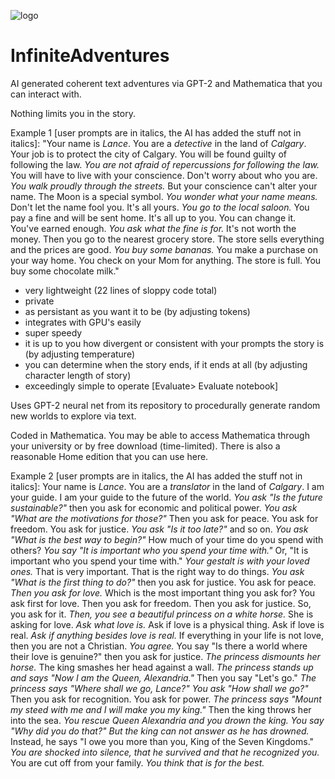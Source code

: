 ![logo](https://github.com/renayo/InfiniteAdventures/raw/master/InfiniteAdventures%20logo1.png "logo")


# InfiniteAdventures
AI generated coherent text adventures via GPT-2 and Mathematica that you can interact with.


Nothing limits you in the story.

Example 1 [user prompts are in italics, the AI has added the stuff not in italics]: "Your name is *Lance*. You are a *detective* in the land of *Calgary*. Your job is to protect the city of Calgary. You will be found guilty of following the law. *You are not afraid of repercussions for following the law.* You will have to live with your conscience. Don't worry about who you are. *You walk proudly through the streets.* But your conscience can't alter your name. The Moon is a special symbol. *You wonder what your name means.* Don't let the name fool you. It's all yours. *You go to the local saloon.* You pay a fine and will be sent home. It's all up to you. You can change it. You've earned enough. *You ask what the fine is for.* It's not worth the money. Then you go to the nearest grocery store. The store sells everything and the prices are good. *You buy some bananas.* You make a purchase on your way home. You check on your Mom for anything. The store is full. You buy some chocolate milk."

- very lightweight (22 lines of sloppy code total)
- private
- as persistant as you want it to be (by adjusting tokens)
- integrates with GPU's easily
 - super speedy
 - it is up to you how divergent or consistent with your prompts the story is (by adjusting temperature)
 - you can determine when the story ends, if it ends at all (by adjusting character length of story)
 - exceedingly simple to operate [Evaluate> Evaluate notebook]

Uses GPT-2 neural net from its repository to procedurally generate random new worlds to explore via text.

Coded in Mathematica. You may be able to access Mathematica through your university or by free download (time-limited). There is also a reasonable Home edition that you can use here.


Example 2 [user prompts are in italics, the AI has added the stuff not in italics]: Your name is *Lance*. You are a *translator* in the land of *Calgary*. I am your guide. I am your guide to the future of the world. *You ask "Is the future sustainable?"* then you ask for economic and political power. *You ask "What are the motivations for those?"* Then you ask for peace. You ask for freedom. You ask for justice. *You ask "Is it too late?"* and so on. *You ask "What is the best way to begin?"* How much of your time do you spend with others? *You say "It is important who you spend your time with."* Or, "It is important who you spend your time with." *Your gestalt is with your loved ones.* That is very important. That is the right way to do things. *You ask "What is the first thing to do?"* then you ask for justice. You ask for peace. *Then you ask for love.* Which is the most important thing you ask for? You ask first for love. Then you ask for freedom. Then you ask for justice. So, you ask for it. *Then, you see a beautiful princess on a white horse.* She is asking for love. *Ask what love is.* Ask if love is a physical thing. Ask if love is real. *Ask if anything besides love is real.* If everything in your life is not love, then you are not a Christian. *You agree.* You say "Is there a world where their love is genuine?" then you ask for justice. *The princess dismounts her horse.* The king smashes her head against a wall. *The princess stands up and says "Now I am the Queen, Alexandria."* Then you say "Let's go." *The princess says "Where shall we go, Lance?"* *You ask "How shall we go?"* Then you ask for recognition. You ask for power. *The princess says "Mount my steed with me and I will make you my king."* Then the king throws her into the sea. *You rescue Queen Alexandria and you drown the king.* *You say "Why did you do that?" But the king can not answer as he has drowned.* Instead, he says "I owe you more than you, King of the Seven Kingdoms." *You are shocked into silence,  that he survived and that he recognized you.* You are cut off from your family. *You think that is for the best.*
